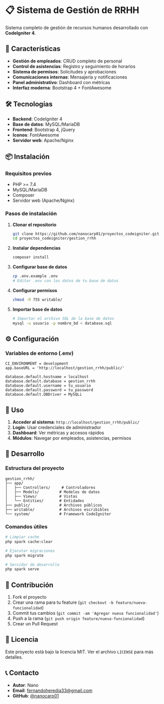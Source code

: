 # 📋 Sistema de Gestión de RRHH

Sistema completo de gestión de recursos humanos desarrollado con **CodeIgniter 4**.

## 🚀 Características

- **Gestión de empleados**: CRUD completo de personal
- **Control de asistencias**: Registro y seguimiento de horarios
- **Sistema de permisos**: Solicitudes y aprobaciones
- **Comunicaciones internas**: Mensajería y notificaciones
- **Panel administrativo**: Dashboard con métricas
- **Interfaz moderna**: Bootstrap 4 + FontAwesome

## 🛠️ Tecnologías

- **Backend**: CodeIgniter 4
- **Base de datos**: MySQL/MariaDB
- **Frontend**: Bootstrap 4, jQuery
- **Iconos**: FontAwesome
- **Servidor web**: Apache/Nginx

## 📦 Instalación

### Requisitos previos
- PHP >= 7.4
- MySQL/MariaDB
- Composer
- Servidor web (Apache/Nginx)

### Pasos de instalación

1. **Clonar el repositorio**
   ```bash
   git clone https://github.com/nanocarp01/proyectos_codeigniter.git
   cd proyectos_codeigniter/gestion_rrhh
   ```

2. **Instalar dependencias**
   ```bash
   composer install
   ```

3. **Configurar base de datos**
   ```bash
   cp .env.example .env
   # Editar .env con los datos de tu base de datos
   ```

4. **Configurar permisos**
   ```bash
   chmod -R 755 writable/
   ```

5. **Importar base de datos**
   ```bash
   # Importar el archivo SQL de la base de datos
   mysql -u usuario -p nombre_bd < database.sql
   ```

## ⚙️ Configuración

### Variables de entorno (.env)
```env
CI_ENVIRONMENT = development
app.baseURL = 'http://localhost/gestion_rrhh/public/'

database.default.hostname = localhost
database.default.database = gestion_rrhh
database.default.username = tu_usuario
database.default.password = tu_password
database.default.DBDriver = MySQLi
```

## 📱 Uso

1. **Acceder al sistema**: `http://localhost/gestion_rrhh/public/`
2. **Login**: Usar credenciales de administrador
3. **Dashboard**: Ver métricas y accesos rápidos
4. **Módulos**: Navegar por empleados, asistencias, permisos

## 🔧 Desarrollo

### Estructura del proyecto
```
gestion_rrhh/
├── app/
│   ├── Controllers/     # Controladores
│   ├── Models/         # Modelos de datos
│   ├── Views/          # Vistas
│   └── Entities/       # Entidades
├── public/             # Archivos públicos
├── writable/           # Archivos escribibles
└── system/             # Framework CodeIgniter
```

### Comandos útiles
```bash
# Limpiar cache
php spark cache:clear

# Ejecutar migraciones
php spark migrate

# Servidor de desarrollo
php spark serve
```

## 🤝 Contribución

1. Fork el proyecto
2. Crear una rama para tu feature (`git checkout -b feature/nueva-funcionalidad`)
3. Commit tus cambios (`git commit -am 'Agregar nueva funcionalidad'`)
4. Push a la rama (`git push origin feature/nueva-funcionalidad`)
5. Crear un Pull Request

## 📄 Licencia

Este proyecto está bajo la licencia MIT. Ver el archivo `LICENSE` para más detalles.

## 📞 Contacto

- **Autor**: Nano
- **Email**: fernandoheredia33@gmail.com
- **GitHub**: [@nanocarp01](https://github.com/nanocarp01)
